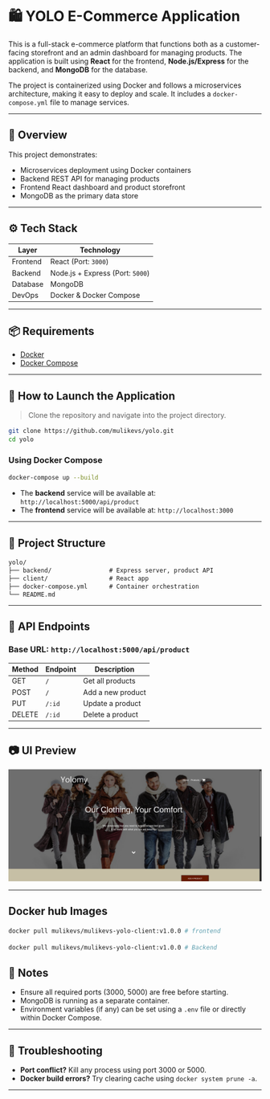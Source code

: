 
# 🛍️ YOLO E-Commerce Application

This is a full-stack e-commerce platform that functions both as a customer-facing storefront and an admin dashboard for managing products. The application is built using **React** for the frontend, **Node.js/Express** for the backend, and **MongoDB** for the database.

The project is containerized using Docker and follows a microservices architecture, making it easy to deploy and scale. It includes a `docker-compose.yml` file to manage services.

---

## 🚀 Overview

This project demonstrates:

- Microservices deployment using Docker containers
- Backend REST API for managing products
- Frontend React dashboard and product storefront
- MongoDB as the primary data store

---

## ⚙️ Tech Stack

| Layer      | Technology                       |
|------------|----------------------------------|
| Frontend   | React (Port: `3000`)             |
| Backend    | Node.js + Express (Port: `5000`) |
| Database   | MongoDB                          |
| DevOps     | Docker & Docker Compose  |

---

## 📦 Requirements

- [Docker](https://docs.docker.com/engine/install/)
- [Docker Compose](https://docs.docker.com/compose/)

---

## 🚀 How to Launch the Application

> Clone the repository and navigate into the project directory.

```bash
git clone https://github.com/mulikevs/yolo.git
cd yolo
```

### Using Docker Compose

```bash
docker-compose up --build
```

- The **backend** service will be available at: `http://localhost:5000/api/product`
- The **frontend** service will be available at: `http://localhost:3000`

---

## 📁 Project Structure

```
yolo/
├── backend/                # Express server, product API
├── client/                 # React app
├── docker-compose.yml      # Container orchestration
└── README.md
```

---

## 🧪 API Endpoints

### Base URL: `http://localhost:5000/api/product`

| Method | Endpoint       | Description              |
|--------|----------------|--------------------------|
| GET    | `/`            | Get all products         |
| POST   | `/`            | Add a new product        |
| PUT    | `/:id`         | Update a product         |
| DELETE | `/:id`         | Delete a product         |

---


## 📷 UI Preview

![App Preview](preview.png)

---

## Docker hub Images
```bash
docker pull mulikevs/mulikevs-yolo-client:v1.0.0 # frontend

docker pull mulikevs/mulikevs-yolo-client:v1.0.0 # Backend
```

## 📌 Notes

- Ensure all required ports (3000, 5000) are free before starting.
- MongoDB is running as a separate container.
- Environment variables (if any) can be set using a `.env` file or directly within Docker Compose.

---

## 🧼 Troubleshooting

- **Port conflict?** Kill any process using port 3000 or 5000.
- **Docker build errors?** Try clearing cache using `docker system prune -a`.

---

